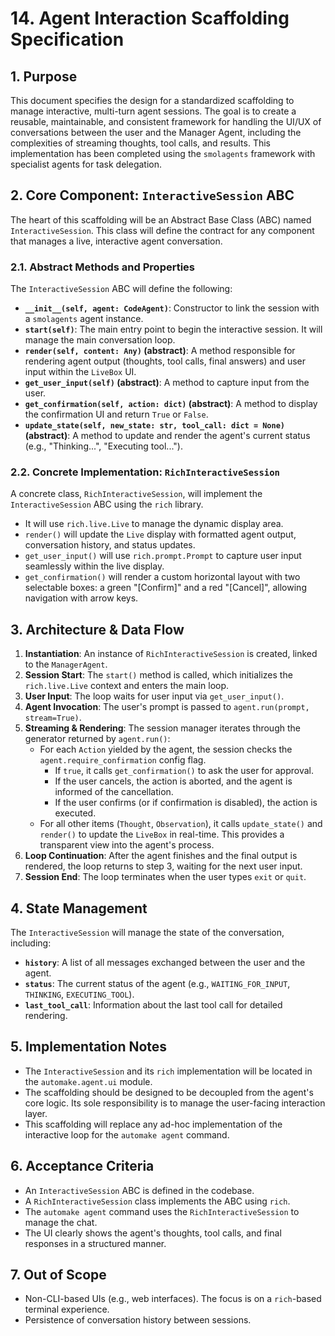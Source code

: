 # 14. Agent Interaction Scaffolding Specification

## 1. Purpose
This document specifies the design for a standardized scaffolding to manage interactive, multi-turn agent sessions. The goal is to create a reusable, maintainable, and consistent framework for handling the UI/UX of conversations between the user and the Manager Agent, including the complexities of streaming thoughts, tool calls, and results. This implementation has been completed using the `smolagents` framework with specialist agents for task delegation.

## 2. Core Component: `InteractiveSession` ABC
The heart of this scaffolding will be an Abstract Base Class (ABC) named `InteractiveSession`. This class will define the contract for any component that manages a live, interactive agent conversation.

### 2.1. Abstract Methods and Properties
The `InteractiveSession` ABC will define the following:
- **`__init__(self, agent: CodeAgent)`**: Constructor to link the session with a `smolagents` agent instance.
- **`start(self)`**: The main entry point to begin the interactive session. It will manage the main conversation loop.
- **`render(self, content: Any)` (abstract)**: A method responsible for rendering agent output (thoughts, tool calls, final answers) and user input within the `LiveBox` UI.
- **`get_user_input(self)` (abstract)**: A method to capture input from the user.
- **`get_confirmation(self, action: dict)` (abstract)**: A method to display the confirmation UI and return `True` or `False`.
- **`update_state(self, new_state: str, tool_call: dict = None)` (abstract)**: A method to update and render the agent's current status (e.g., "Thinking...", "Executing tool...").

### 2.2. Concrete Implementation: `RichInteractiveSession`
A concrete class, `RichInteractiveSession`, will implement the `InteractiveSession` ABC using the `rich` library.
- It will use `rich.live.Live` to manage the dynamic display area.
- `render()` will update the `Live` display with formatted agent output, conversation history, and status updates.
- `get_user_input()` will use `rich.prompt.Prompt` to capture user input seamlessly within the live display.
- `get_confirmation()` will render a custom horizontal layout with two selectable boxes: a green "[Confirm]" and a red "[Cancel]", allowing navigation with arrow keys.

## 3. Architecture & Data Flow
1.  **Instantiation**: An instance of `RichInteractiveSession` is created, linked to the `ManagerAgent`.
2.  **Session Start**: The `start()` method is called, which initializes the `rich.live.Live` context and enters the main loop.
3.  **User Input**: The loop waits for user input via `get_user_input()`.
4.  **Agent Invocation**: The user's prompt is passed to `agent.run(prompt, stream=True)`.
5.  **Streaming & Rendering**: The session manager iterates through the generator returned by `agent.run()`:
    - For each `Action` yielded by the agent, the session checks the `agent.require_confirmation` config flag.
        - If `true`, it calls `get_confirmation()` to ask the user for approval.
        - If the user cancels, the action is aborted, and the agent is informed of the cancellation.
        - If the user confirms (or if confirmation is disabled), the action is executed.
    - For all other items (`Thought`, `Observation`), it calls `update_state()` and `render()` to update the `LiveBox` in real-time. This provides a transparent view into the agent's process.
6.  **Loop Continuation**: After the agent finishes and the final output is rendered, the loop returns to step 3, waiting for the next user input.
7.  **Session End**: The loop terminates when the user types `exit` or `quit`.

## 4. State Management
The `InteractiveSession` will manage the state of the conversation, including:
- **`history`**: A list of all messages exchanged between the user and the agent.
- **`status`**: The current status of the agent (e.g., `WAITING_FOR_INPUT`, `THINKING`, `EXECUTING_TOOL`).
- **`last_tool_call`**: Information about the last tool call for detailed rendering.

## 5. Implementation Notes
- The `InteractiveSession` and its `rich` implementation will be located in the `automake.agent.ui` module.
- The scaffolding should be designed to be decoupled from the agent's core logic. Its sole responsibility is to manage the user-facing interaction layer.
- This scaffolding will replace any ad-hoc implementation of the interactive loop for the `automake agent` command.

## 6. Acceptance Criteria
- An `InteractiveSession` ABC is defined in the codebase.
- A `RichInteractiveSession` class implements the ABC using `rich`.
- The `automake agent` command uses the `RichInteractiveSession` to manage the chat.
- The UI clearly shows the agent's thoughts, tool calls, and final responses in a structured manner.

## 7. Out of Scope
- Non-CLI-based UIs (e.g., web interfaces). The focus is on a `rich`-based terminal experience.
- Persistence of conversation history between sessions.
